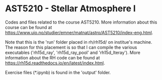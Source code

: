 # AST5210 - Stellar Atmosphere I
Codes and files related to the course AST5210. More information about this course can be found at https://www.uio.no/studier/emner/matnat/astro/AST5210/index-eng.html.

Note that this is the 'run' folder placed in rh/rh15d/ on institue's machine. The reason for this placement is so that I can compile the various executables ('rh15d_ray', 'rh15d_ray_pool' and 'rh15d_lteray'). More information about the RH code can be found at https://rh15d.readthedocs.io/en/latest/index.html.

Exercise files (*.ipynb) is found in the 'output' folder.

